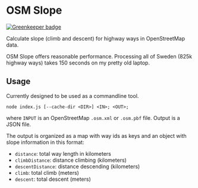 OSM Slope
=========

[![Greenkeeper badge](https://badges.greenkeeper.io/perliedman/osm-slope.svg)](https://greenkeeper.io/)

Calculate slope (climb and descent) for highway ways in OpenStreetMap data.

OSM Slope offers reasonable performance. Processing all of Sweden (825k highway ways)
takes 150 seconds on my pretty old laptop.

## Usage

Currently designed to be used as a commandline tool.

```
node index.js [--cache-dir <DIR>] <IN>; <OUT>;
```

where `INPUT` is an OpenStreetMap `.osm.xml` or `.osm.pbf` file. Output
is a JSON file.

The output is organized as a map with way ids as keys and an object with
slope information in this format:

* `distance`: total way length in kilometers
* `climbDistance`: distance climbing (kilometers)
* `descentDistance`: distance descending (kilometers)
* `climb`: total climb (meters)
* `descent`: total descent (meters)
